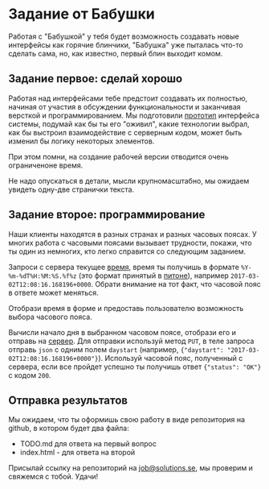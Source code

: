 # Задание от Бабушки

Работая с "Бабушкой" у тебя будет возможность создавать новые интерфейсы как горячие блинчики, "Бабушка" уже пыталась что-то 
сделать сама, но, как известно, первый блин выходит комом.

## Задание первое: сделай хорошо

Работая над интерфейсами тебе предстоит создавать их полностью, начиная от участия в обсуждении функциональности и заканчивая 
версткой и программированием. Мы подготовили [прототип](http://blin.grandmother.ml) интерфейса системы, подумай как бы ты его 
"оживил", какие технологии выбрал, как бы выстроил взаимодействие с серверным кодом, 
может быть изменил бы логику некоторых элементов. 

При этом помни, на создание рабочей версии отводится очень ограниченоне время.

Не надо опускаться в детали, мысли крупномасштабно, мы ожидаем увидеть одну-две странички текста.

## Задание второе: программирование

Наши клиенты находятся в разных странах и разных часовых поясах. У многих работа с часовыми поясами вызывает трудности, 
покажи, что ты один из немногих, кто легко справится со следующим заданием.

Запроси с сервера текущее [время](http://blin.grandmother.ml/api/now), время ты получишь в формате `%Y-%m-%dT%H:%M:%S.%f%z` 
(это формат принятый в [питоне](http://strftime.org/)), например `2017-03-02T12:08:16.168196+0000`. Обрати внимание на тот факт, 
что часовой пояс в ответе может меняться.

Отобрази время в форме и предоставь пользователю возможность выбора часового пояса.

Вычисли начало дня в выбранном часовом поясе, отобрази его и отправь на [сервер](http://blin.grandmother.ml/api/daystart). 
Для отправки используй метод `PUT`, в теле запроса отправь `json` с одним полем `daystart` 
(например, `{"daystart": "2017-03-02T12:08:16.168196+0000"}`). 
Используй часовой пояс, полученный с сервера, если все пройдет успешно ты получишь ответ `{"status": "OK"}` с кодом `200`.

## Отправка результатов

Мы ожидаем, что ты оформишь свою работу в виде репозитория на github, в котором будет два файла:

* TODO.md для ответа на первый вопрос
* index.html - для ответа на второй

Присылай ссылку на репозиторий на job@solutions.se, мы проверим и свяжемся с тобой. Удачи!



